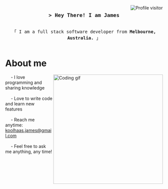<!--
<h2 align="center">
  Welcome to Al Siam World!
  <img src="https://media.giphy.com/media/hvRJCLFzcasrR4ia7z/giphy.gif" width="28">
</h2>
-->

<!--
<p align="center">
  <a href="https://github.com/alsiam"><img src="https://readme-typing-svg.herokuapp.com/?lines=Self%20Taught%20Programmer;Front%20End%20Developer;1.5%2B%20years%20of%20coding%20experience;Always%20learning%20new%20things&center=true&width=380&height=45"></a>
</p>

 -->

<a href="https://komarev.com/ghpvc/?username=ep1cst">
  <img align="right" src="https://komarev.com/ghpvc/?username=ep1cst&label=Visitors&color=0e75b6&style=flat" alt="Profile visitor" />
</a>

<!-- Intro  -->
<h3 align="center">
        <samp>&gt; Hey There! I am James</samp>
</h3>


<p align="center"> 
  <samp>
    <br>
    「 I am a full stack software developer from <b>Melbourne, Australia.</b> 」
    <br>
    <br>
  </samp>
</p>

<!-- About Section -->
 # About me
 
<p>
 <img align="right" width="350" src="/assets/programmer.gif" alt="Coding gif" />
  
 &emsp; - I love programming and sharing knowledge <br/><br/>
 &emsp; - Love to write code and learn new features<br/><br/>
 &emsp; - Reach me anytime: koolhaas.james@gmail.com<br/><br/>
 &emsp; - Feel free to ask me anything, any time! 

</p>
